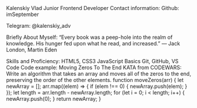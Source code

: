 <title>CV Kalenskiy Vlad</title>
Kalenskiy Vlad
Junior Frontend Developer
Contact information:
Github: imSeptember

Telegram: @kalenskiy_adv

Briefly About Myself:
“Every book was a peep-hole into the realm of knowledge. His hunger fed upon what he read, and increased.”
― Jack London, Martin Eden

Skills and Proficiency:
HTML5, CSS3
JavaScript Basics
Git, GitHub, VS Code
Code example:
Moving Zeros To The End KATA from CODEWARS: Write an algorithm that takes an array and moves all of the zeros to the end, preserving the order of the other elements.
function moveZeros(arr) { let newArray = []; arr.map((elem) => { if (elem !== 0) { newArray.push(elem); } }); let length = arr.length - newArray.length; for (let i = 0; i < length; i++) { newArray.push(0); } return newArray; }
